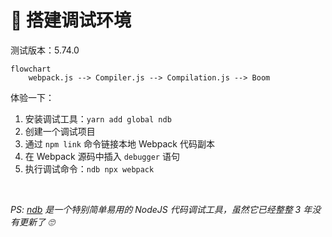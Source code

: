 # 🦀 搭建调试环境

测试版本：5.74.0

<div grid="~ cols-2 gap-2" m="-t-2">

<div class="text-center">

```mermaid {scale: 1}
flowchart
    webpack.js --> Compiler.js --> Compilation.js --> Boom
```

</div>

<div>

体验一下：

1. 安装调试工具：`yarn add global ndb`
2. 创建一个调试项目
3. 通过 `npm link` 命令链接本地 Webpack 代码副本
4. 在 Webpack 源码中插入 `debugger` 语句
5. 执行调试命令：`ndb npx webpack`

<br/>

_PS: [ndb](https://www.npmjs.com/package/ndb) 是一个特别简单易用的 NodeJS 代码调试工具，虽然它已经整整 3 年没有更新了 🙄_

</div>

</div>